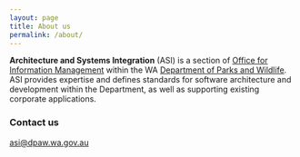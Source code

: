 ```yaml
---
layout: page
title: About us
permalink: /about/
---
```


**Architecture and Systems Integration** (ASI) is a section of [Office for
Information Management](https://oim.dpaw.wa.gov.au) within the WA [Department
of Parks and Wildlife](https://www.dpaw.wa.gov.au). ASI provides expertise and
defines standards for software architecture and development within the
Department, as well as supporting existing corporate applications.


### Contact us

[asi@dpaw.wa.gov.au](mailto:asi@dpaw.wa.gov.au)
